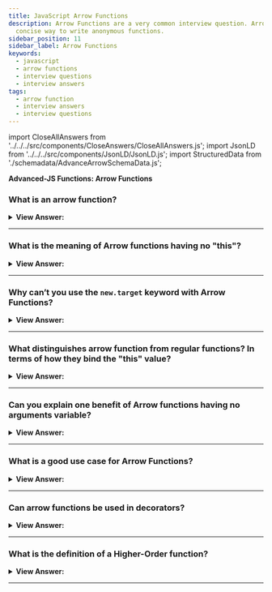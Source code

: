 ```yaml
---
title: JavaScript Arrow Functions
description: Arrow Functions are a very common interview question. Arrow functions are a
  concise way to write anonymous functions.
sidebar_position: 11
sidebar_label: Arrow Functions
keywords:
  - javascript
  - arrow functions
  - interview questions
  - interview answers
tags:
  - arrow function
  - interview answers
  - interview questions
---
```


import CloseAllAnswers from '../../../src/components/CloseAnswers/CloseAllAnswers.js';
import JsonLD from '../../../src/components/JsonLD/JsonLD.js';
import StructuredData from './schemadata/AdvanceArrowSchemaData.js';

<JsonLD data={StructuredData} />

<head>
  <title>Arrow Functions Frontend Interview Questions & Answers - JS</title>
</head>

**Advanced-JS Functions: Arrow Functions**

<CloseAllAnswers />

### What is an arrow function?

<details>
  <summary><strong>View Answer:</strong></summary>
  <div>
  <div><strong>Interview Response:</strong> An arrow function is a compact alternative to a traditional function expression but is limited, and we cannot use it in all situations.
</div><br />
  <div><strong>Technical Response:</strong> An arrow function is a compact alternative to a traditional function expression but is limited, and we cannot use it in all situations. Arrow Functions lack bindings to "this" or "super", and you should not utilize them as methods. They also have no access to the arguments or the new.target keywords. You should note that arrow functions are not agreeable with the call, apply, and bind methods that generally rely on establishing scope. They cannot be used as constructors and cannot use yield within their bodies.
</div><br />
  <div><strong className="codeExample">Code Example:</strong><br /><br />

  <div></div>

```js
// Traditional Function
function (a){
  return a + 100;
}

// Arrow Function Break Down

// 1. Remove the word "function" and place arrow between
// the argument and opening body bracket
const arrowFunc = (a) => {
  return a + 100;
}

// 2. Remove the body brackets and word "return" -- the return is implied.
const arrowFunc = (a) => a + 100;

// 3. Remove the argument parentheses
const arrowFunc = a => a + 100;

console.log(arrowFunc(200)); // logs 300

```

  </div>
  </div>
</details>

---

### What is the meaning of Arrow functions having no "this"?

<details>
  <summary><strong>View Answer:</strong></summary>
  <div>
  <div><strong>Interview Response:</strong> Arrow functions don't have their own "this" value. Instead, they inherit "this" from their surrounding scope. This makes handling context easier, as it avoids unexpected behavior related to "this".</div><br />
  <div><strong>Technical Response:</strong> Arrow functions have no "this," which means that whenever we use "this" in an arrow function, it starts looking up the scope to find the value of "this". During lookup, it finds that the object does not have a "this" of its own as it goes up the global scope and bound the value of this with the global scope, where it does not find anything and returns undefined.
  </div><br />
  <div><strong className="codeExample">Code Example:</strong><br /><br />

  <div></div>

```js
let obj = {
  a: 'object???',
  // Arrow Function
  foo: () => {
    console.log(this.a);
  }, // this.a is referencing the global this
};

let a = 'global!!!'; // global this

obj.foo(); // returns undefined

///////////////////////////////////

let obj2 = {
  b: 'object???',
  // Property Function
  foo: function () {
    console.log(this.b);
  }, // this.a is referencing the global this
};

let b = 'global!!!'; // global this
```

  </div>
  </div>
</details>

---

### Why can’t you use the `new.target` keyword with Arrow Functions?

<details>
  <summary><strong>View Answer:</strong></summary>
  <div>
  <div><strong>Interview Response:</strong> The reason you cannot use the new.target keyword with Arrow Functions is that it has no constructor, [[Construct]] internal method. Arrow functions don't support the new.target keyword because they're not meant for constructing objects. They're designed for simplicity and inheriting "this", making them unsuitable as constructor functions.
</div><br />
  <div><strong className="codeExample">Code Example:</strong><br /><br />

  <div></div>

```js
let X = () => {};
let Y = function () {};
// program stops here: uncaught type error
x = new X(); // X is not a constructor
y = new Y(); // Y does not execute
```

:::note
This is relatively simple, as seen by the engine's reaction to any call of "new" on arrow functions. Because "blank is not a constructor," it results in an uncaught type error.
:::

  </div>
  </div>
</details>

---

### What distinguishes arrow function from regular functions? In terms of how they bind the "this" value?

<details>
  <summary><strong>View Answer:</strong></summary>
  <div>
  <div><strong>Interview Response:</strong> Arrow functions inherit "this" from their surrounding scope, while regular functions create their own "this" context. This difference makes arrow functions more predictable when handling "this" values.
</div><br/>
  <div><strong>Technical Response:</strong> There is a subtle difference between an arrow function and a regular function called with bind(this). The bind(this) syntax creates a "bound version" of a regular function, and the arrow does not create any binding. So, the arrow function does not have "this". The lookup of "this" is made the same way as a regular variable search in the outer lexical environment.
</div><br/>
  </div>
</details>

---

### Can you explain one benefit of Arrow functions having no arguments variable?

<details>
  <summary><strong>View Answer:</strong></summary>
  <div>
  <div><strong>Interview Response:</strong> Arrow functions not having an arguments variable simplifies code, avoids confusion with multiple arguments objects, and encourages using rest parameters for handling multiple arguments.
</div><br />
  <div><strong>Technical Response:</strong> Yes, arrow functions can be used in decorators to reduce code size. You can pass the arguments variable in a wrapper because arrow functions do not bind to the arguments object. This behavior gives you the ability to reduce code and write simple abstractions in JavaScript.
</div><br />
  <div><strong className="codeExample">Code Example:</strong><br /><br />

  <div></div>

```js
function defer(f, ms) {
  return function () {
    setTimeout(() => f.apply(this, arguments), ms);
  };
}

function sayHi(who) {
  alert('Hello, ' + who);
}

let sayHiDeferred = defer(sayHi, 2000);
sayHiDeferred('John'); // Hello, John after 2 seconds
```

  </div>
  </div>
</details>

---

### What is a good use case for Arrow Functions?

<details>
  <summary><strong>View Answer:</strong></summary>
  <div>
  <div><strong>Interview Response:</strong> A good use case for arrow functions is in callback functions or event handlers, where concise syntax and automatic "this" binding are advantageous.<br />
  </div>
  </div>
</details>

---

### Can arrow functions be used in decorators?

<details>
  <summary><strong>View Answer:</strong></summary>
  <div>
  <div><strong>Interview Response:</strong> Arrow functions can be used in decorators to write simple abstractions, but they might not be suitable in all cases due to their lexical "this" binding, which can cause unexpected behavior.<br />
  </div>
  </div>
</details>

---

### What is the definition of a Higher-Order function?

<details>
  <summary><strong>View Answer:</strong></summary>
  <div>
  <div><strong>Interview Response:</strong> A higher-order function is a function that either takes other functions as input (arguments) or returns a function as output. It enables more modular, reusable, and concise code.A higher-order function is a function that either takes other functions as input (arguments) or returns a function as output. It enables more modular, reusable, and concise code.
</div><br />
  <div><strong className="codeExample">Code Example:</strong><br /><br />

  <div></div>

```js
// Higher Order Function
function greaterThan(n) {
  return (m) => m > n;
}

let greaterThan10 = greaterThan(10);
console.log(greaterThan10(11));
// → true

// We can have functions that change other functions.
function noisy(f) {
  return (...args) => {
    console.log('calling with', args);
    let result = f(...args);
    console.log('called with', args, ', returned', result);
    return result;
  };
}

noisy(Math.min)(3, 2, 1);
// → calling with [3, 2, 1]
// → called with [3, 2, 1] , returned 1

// We can even write functions that provide new types of control flow.
function unless(test, then) {
  if (!test) then();
}

repeat(3, (n) => {
  unless(n % 2 == 1, () => {
    console.log(n, 'is even');
  });
});
// → 0 is even
// → 2 is even
```

:::note

Functions that operate on other functions are called higher-order functions, either by taking them as arguments or returning them.

:::

  </div>
  </div>
</details>

---
